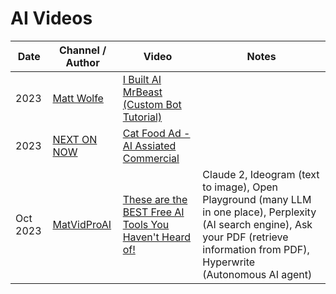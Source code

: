 # AI Videos

| Date | Channel / Author | Video | Notes |
|---|---|---|---|
| 2023 | [Matt Wolfe](https://www.youtube.com/@mreflow) | [I Built AI MrBeast (Custom Bot Tutorial)](https://youtu.be/cutA4MKm9uY?si=d6II1Fr4I5uqn2Wf) | |
| 2023 | [NEXT ON NOW](https://www.youtube.com/@nextonnow)  | [Cat Food Ad - AI Assiated Commercial](https://youtu.be/xUepTEv_6l0?si=XyQuuYpQMMyKn6RE) | | 
| Oct 2023 | [MatVidProAI](https://www.youtube.com/@MattVidPro) | [These are the BEST Free AI Tools You Haven't Heard of!](https://youtu.be/oNUX1dY-RUk?si=fOWymlWmnD_LG7Ta) | Claude 2, Ideogram (text to image), Open Playground (many LLM in one place), Perplexity (AI search engine), Ask your PDF (retrieve information from PDF), Hyperwrite (Autonomous AI agent)  |

